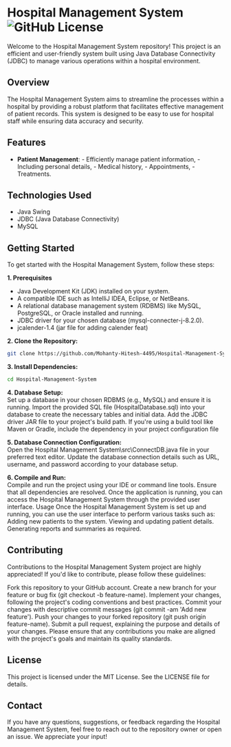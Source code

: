 # Hospital Management System  ![GitHub License](https://img.shields.io/github/license/syedsadiquh/Geocoding-app?https://github.com/Mohanty-Hitesh-4495/Hospital-Management-System/blob/master/LICENSE)


Welcome to the Hospital Management System repository! This project is an efficient and user-friendly system built using Java Database Connectivity (JDBC) to manage various operations within a hospital environment.

## Overview
The Hospital Management System aims to streamline the processes within a hospital by providing a robust platform that facilitates effective management of patient records. This system is designed to be easy to use for hospital staff while ensuring data accuracy and security.

## Features
- **Patient Management**: - Efficiently manage patient information,
                          - Including personal details,
                          - Medical history,
                          - Appointments,
                          - Treatments.

## Technologies Used
- Java Swing
- JDBC (Java Database Connectivity)
- MySQL

## Getting Started  
To get started with the Hospital Management System, follow these steps:

**1. Prerequisites** 
- Java Development Kit (JDK) installed on your system.
- A compatible IDE such as IntelliJ IDEA, Eclipse, or NetBeans.
- A relational database management system (RDBMS) like MySQL, PostgreSQL, or Oracle installed and running.
- JDBC driver for your chosen database (mysql-connecter-j-8.2.0).
- jcalender-1.4 (jar file for adding calender feat)

**2. Clone the Repository:**  
```bash
git clone https://github.com/Mohanty-Hitesh-4495/Hospital-Management-System.git
```
**3. Install Dependencies:**  
```bash
cd Hospital-Management-System
```
**4. Database Setup:**   
Set up a database in your chosen RDBMS (e.g., MySQL) and ensure it is running.
Import the provided SQL file (HospitalDatabase.sql) into your database to create the necessary tables and initial data.
Add the JDBC driver JAR file to your project's build path. If you're using a build tool like Maven or Gradle, include the dependency in your project configuration file

**5. Database Connection Configuration:**    
Open the Hospital Management System\src\ConnectDB.java file in your preferred text editor.
Update the database connection details such as URL, username, and password according to your database setup.

**6. Compile and Run:**  
Compile and run the project using your IDE or command line tools. Ensure that all dependencies are resolved.
Once the application is running, you can access the Hospital Management System through the provided user interface.
Usage
Once the Hospital Management System is set up and running, you can use the user interface to perform various tasks such as:
Adding new patients to the system.
Viewing and updating patient details.
Generating reports and summaries as required.

**Contributing**  
------------------
Contributions to the Hospital Management System project are highly appreciated! If you'd like to contribute, please follow these guidelines:

Fork this repository to your GitHub account.
Create a new branch for your feature or bug fix (git checkout -b feature-name).
Implement your changes, following the project's coding conventions and best practices.
Commit your changes with descriptive commit messages (git commit -am 'Add new feature').
Push your changes to your forked repository (git push origin feature-name).
Submit a pull request, explaining the purpose and details of your changes.
Please ensure that any contributions you make are aligned with the project's goals and maintain its quality standards.

**License**  
------------
This project is licensed under the MIT License. See the LICENSE file for details.

**Contact**
-----------
If you have any questions, suggestions, or feedback regarding the Hospital Management System, feel free to reach out to the repository owner or open an issue. We appreciate your input!

